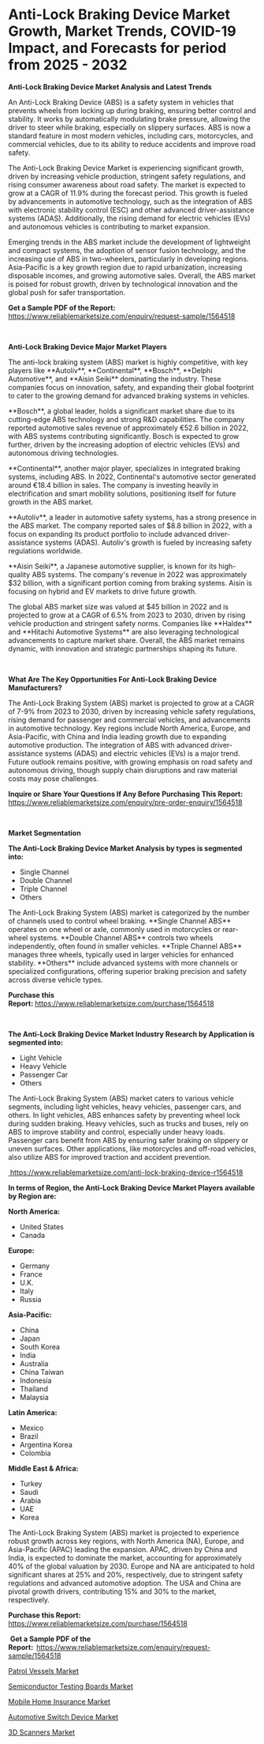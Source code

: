 <p><h1>Anti-Lock Braking Device Market Growth, Market Trends, COVID-19 Impact, and Forecasts for period from 2025 - 2032</h1></p><p><strong>Anti-Lock Braking Device Market Analysis and Latest Trends</strong></p>
<p><p>An Anti-Lock Braking Device (ABS) is a safety system in vehicles that prevents wheels from locking up during braking, ensuring better control and stability. It works by automatically modulating brake pressure, allowing the driver to steer while braking, especially on slippery surfaces. ABS is now a standard feature in most modern vehicles, including cars, motorcycles, and commercial vehicles, due to its ability to reduce accidents and improve road safety.</p><p>The Anti-Lock Braking Device Market is experiencing significant growth, driven by increasing vehicle production, stringent safety regulations, and rising consumer awareness about road safety. The market is expected to grow at a CAGR of 11.9% during the forecast period. This growth is fueled by advancements in automotive technology, such as the integration of ABS with electronic stability control (ESC) and other advanced driver-assistance systems (ADAS). Additionally, the rising demand for electric vehicles (EVs) and autonomous vehicles is contributing to market expansion.</p><p>Emerging trends in the ABS market include the development of lightweight and compact systems, the adoption of sensor fusion technology, and the increasing use of ABS in two-wheelers, particularly in developing regions. Asia-Pacific is a key growth region due to rapid urbanization, increasing disposable incomes, and growing automotive sales. Overall, the ABS market is poised for robust growth, driven by technological innovation and the global push for safer transportation.</p></p>
<p><strong>Get a Sample PDF of the Report:&nbsp;</strong> <a href="https://www.reliablemarketsize.com/enquiry/request-sample/1564518?utm_campaign=2015&utm_medium=2&utm_source=Github&utm_content=ia&utm_term=23012025&utm_id=anti-lock-braking-device">https://www.reliablemarketsize.com/enquiry/request-sample/1564518</a></p>
<p>&nbsp;</p>
<p><strong>Anti-Lock Braking Device Major Market Players</strong></p>
<p><p>The anti-lock braking system (ABS) market is highly competitive, with key players like **Autoliv**, **Continental**, **Bosch**, **Delphi Automotive**, and **Aisin Seiki** dominating the industry. These companies focus on innovation, safety, and expanding their global footprint to cater to the growing demand for advanced braking systems in vehicles.</p><p>**Bosch**, a global leader, holds a significant market share due to its cutting-edge ABS technology and strong R&D capabilities. The company reported automotive sales revenue of approximately €52.6 billion in 2022, with ABS systems contributing significantly. Bosch is expected to grow further, driven by the increasing adoption of electric vehicles (EVs) and autonomous driving technologies.</p><p>**Continental**, another major player, specializes in integrated braking systems, including ABS. In 2022, Continental's automotive sector generated around €18.4 billion in sales. The company is investing heavily in electrification and smart mobility solutions, positioning itself for future growth in the ABS market.</p><p>**Autoliv**, a leader in automotive safety systems, has a strong presence in the ABS market. The company reported sales of $8.8 billion in 2022, with a focus on expanding its product portfolio to include advanced driver-assistance systems (ADAS). Autoliv's growth is fueled by increasing safety regulations worldwide.</p><p>**Aisin Seiki**, a Japanese automotive supplier, is known for its high-quality ABS systems. The company's revenue in 2022 was approximately $32 billion, with a significant portion coming from braking systems. Aisin is focusing on hybrid and EV markets to drive future growth.</p><p>The global ABS market size was valued at $45 billion in 2022 and is projected to grow at a CAGR of 6.5% from 2023 to 2030, driven by rising vehicle production and stringent safety norms. Companies like **Haldex** and **Hitachi Automotive Systems** are also leveraging technological advancements to capture market share. Overall, the ABS market remains dynamic, with innovation and strategic partnerships shaping its future.</p></p>
<p>&nbsp;</p>
<p><strong>What Are The Key Opportunities For Anti-Lock Braking Device Manufacturers?</strong></p>
<p><p>The Anti-Lock Braking System (ABS) market is projected to grow at a CAGR of 7-9% from 2023 to 2030, driven by increasing vehicle safety regulations, rising demand for passenger and commercial vehicles, and advancements in automotive technology. Key regions include North America, Europe, and Asia-Pacific, with China and India leading growth due to expanding automotive production. The integration of ABS with advanced driver-assistance systems (ADAS) and electric vehicles (EVs) is a major trend. Future outlook remains positive, with growing emphasis on road safety and autonomous driving, though supply chain disruptions and raw material costs may pose challenges.</p></p>
<p><strong>Inquire or Share Your Questions If Any Before Purchasing This Report:</strong> <a href="https://www.reliablemarketsize.com/enquiry/pre-order-enquiry/1564518?utm_campaign=2015&utm_medium=2&utm_source=Github&utm_content=ia&utm_term=23012025&utm_id=anti-lock-braking-device">https://www.reliablemarketsize.com/enquiry/pre-order-enquiry/1564518</a></p>
<p>&nbsp;</p>
<p><strong>Market Segmentation</strong></p>
<p><strong>The Anti-Lock Braking Device Market Analysis by types is segmented into:</strong></p>
<p><ul><li>Single Channel</li><li>Double Channel</li><li>Triple Channel</li><li>Others</li></ul></p>
<p><p>The Anti-Lock Braking System (ABS) market is categorized by the number of channels used to control wheel braking. **Single Channel ABS** operates on one wheel or axle, commonly used in motorcycles or rear-wheel systems. **Double Channel ABS** controls two wheels independently, often found in smaller vehicles. **Triple Channel ABS** manages three wheels, typically used in larger vehicles for enhanced stability. **Others** include advanced systems with more channels or specialized configurations, offering superior braking precision and safety across diverse vehicle types.</p></p>
<p><strong>Purchase this Report:&nbsp;</strong><a href="https://www.reliablemarketsize.com/purchase/1564518?utm_campaign=2015&utm_medium=2&utm_source=Github&utm_content=ia&utm_term=23012025&utm_id=anti-lock-braking-device">https://www.reliablemarketsize.com/purchase/1564518</a></p>
<p>&nbsp;</p>
<p><strong>The Anti-Lock Braking Device Market Industry Research by Application is segmented into:</strong></p>
<p><ul><li>Light Vehicle</li><li>Heavy Vehicle</li><li>Passenger Car</li><li>Others</li></ul></p>
<p><p>The Anti-Lock Braking System (ABS) market caters to various vehicle segments, including light vehicles, heavy vehicles, passenger cars, and others. In light vehicles, ABS enhances safety by preventing wheel lock during sudden braking. Heavy vehicles, such as trucks and buses, rely on ABS to improve stability and control, especially under heavy loads. Passenger cars benefit from ABS by ensuring safer braking on slippery or uneven surfaces. Other applications, like motorcycles and off-road vehicles, also utilize ABS for improved traction and accident prevention.</p></p>
<p><a href="https://www.reliablemarketsize.com/anti-lock-braking-device-r1564518?utm_campaign=2015&utm_medium=2&utm_source=Github&utm_content=ia&utm_term=23012025&utm_id=anti-lock-braking-device">&nbsp;https://www.reliablemarketsize.com/anti-lock-braking-device-r1564518</a></p>
<p><strong>In terms of Region, the Anti-Lock Braking Device Market Players available by Region are:</strong></p>
<p>
    <p> <strong> North America: </strong>
        <ul>
            <li>United States</li>
            <li>Canada</li>
        </ul>
        </p> 
    <p> <strong> Europe: </strong>
        <ul>
            <li>Germany</li>
            <li>France</li>
            <li>U.K.</li>
            <li>Italy</li>
            <li>Russia</li>
        </ul>
        </p> 
    <p> <strong> Asia-Pacific: </strong>
        <ul>
            <li>China</li>
            <li>Japan</li>
            <li>South Korea</li>
            <li>India</li>
            <li>Australia</li>
            <li>China Taiwan</li>
            <li>Indonesia</li>
            <li>Thailand</li>
            <li>Malaysia</li>
        </ul>
        </p> 
    <p> <strong> Latin America: </strong>
        <ul>
            <li>Mexico</li>
            <li>Brazil</li>
            <li>Argentina Korea</li>
            <li>Colombia</li>
        </ul>
        </p> 
    <p> <strong> Middle East & Africa: </strong>
        <ul>
            <li>Turkey</li>
            <li>Saudi</li>
            <li>Arabia</li>
            <li>UAE</li>
            <li>Korea</li>
        </ul>
    </p>
    </p>
<p><p>The Anti-Lock Braking System (ABS) market is projected to experience robust growth across key regions, with North America (NA), Europe, and Asia-Pacific (APAC) leading the expansion. APAC, driven by China and India, is expected to dominate the market, accounting for approximately 40% of the global valuation by 2030. Europe and NA are anticipated to hold significant shares at 25% and 20%, respectively, due to stringent safety regulations and advanced automotive adoption. The USA and China are pivotal growth drivers, contributing 15% and 30% to the market, respectively.</p></p>
<p><strong>Purchase this Report: </strong><a href="https://www.reliablemarketsize.com/purchase/1564518?utm_campaign=2015&utm_medium=2&utm_source=Github&utm_content=ia&utm_term=23012025&utm_id=anti-lock-braking-device">https://www.reliablemarketsize.com/purchase/1564518</a></p>
<p>&nbsp;<strong>Get a Sample PDF of the Report:&nbsp;&nbsp;</strong><a href="https://www.reliablemarketsize.com/enquiry/request-sample/1564518?utm_campaign=2015&utm_medium=2&utm_source=Github&utm_content=ia&utm_term=23012025&utm_id=anti-lock-braking-device">https://www.reliablemarketsize.com/enquiry/request-sample/1564518</a></p>
<p><strong></strong></p>
<p><p><a href="https://www.linkedin.com/pulse/global-patrol-vessels-industry-analysis-share-growth-trends-8w15e?utm_campaign=2015&utm_medium=2&utm_source=Github&utm_content=ia&utm_term=23012025&utm_id=anti-lock-braking-device">Patrol Vessels Market</a></p><p><a href="https://www.linkedin.com/pulse/examining-future-semiconductor-testing-boards-market-trend-oad1c?utm_campaign=2015&utm_medium=2&utm_source=Github&utm_content=ia&utm_term=23012025&utm_id=anti-lock-braking-device">Semiconductor Testing Boards Market</a></p><p><a href="https://www.linkedin.com/pulse/mobile-home-insurance-market-report-demographics-target-zupqe?utm_campaign=2015&utm_medium=2&utm_source=Github&utm_content=ia&utm_term=23012025&utm_id=anti-lock-braking-device">Mobile Home Insurance Market</a></p><p><a href="https://github.com/santosh758595/Market-Research-Report-List-6/blob/main/automotive-switch-device-market.md?utm_campaign=2015&utm_medium=2&utm_source=Github&utm_content=ia&utm_term=23012025&utm_id=anti-lock-braking-device">Automotive Switch Device Market</a></p><p><a href="https://www.linkedin.com/pulse/3d-scanners-market-trends-projected-cagr-108-from-2025-rdmkc?utm_campaign=2015&utm_medium=2&utm_source=Github&utm_content=ia&utm_term=23012025&utm_id=anti-lock-braking-device">3D Scanners Market</a></p></p>